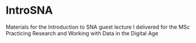 # IntroSNA
Materials for the Introduction to SNA guest lecture I delivered for the MSc Practicing Research and Working with Data in the Digital Age

